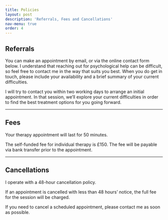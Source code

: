 ```yaml
---
title: Policies
layout: post
description: 'Referrals, Fees and Cancellations'
nav-menu: true
order: 4
---
```


## Referrals

You can make an appointment by email, or via the online contact form below. I understand that reaching out for psychological help can be difficult, so feel free to contact me in the way that suits you best. When you do get in touch, please include your availability and a brief summary of your current difficulties.

I will try to contact you within two working days to arrange an initial appointment. In that session, we’ll explore your current difficulties in order to find the best treatment options for you going forward.

<hr />

## Fees

Your therapy appointment will last for 50 minutes.

The self-funded fee for individual therapy is £150. The fee will be payable via bank transfer prior to the appointment.

<hr />

## Cancellations

I operate with a 48-hour cancellation policy.

If an appointment is cancelled with less than 48 hours’ notice, the full fee for the session will be charged.

If you need to cancel a scheduled appointment, please contact me as soon as possible.